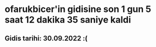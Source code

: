 # ofarukbicer'in gidisine son 1 gun 5 saat 12 dakika 35 saniye kaldi

## Gidis tarihi: 30.09.2022 :(